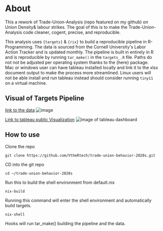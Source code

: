 # About

This a rework of Trade-Union-Analysis (repo featured on my github) on Union Density& labour strikes. The goal of this is to make the Trade-Union-Analysis code cleaner, cogent, precise, and reproducible.

This analysis uses `{targets}` & `{rix}` to build a reproducible pipeline in R-Programming. The data is sourced from the Cornell University's Labor Action Tracker and is updated monthly. The pipeline is built in entirely in R and is reproducible by running `tar_make()` in the `targets_.R` file. Paths do not not be adjusted per operating system thanks to the {here} package. Mac or windows user can have tableau installed locally and link it to the xlsx document output to make the process more streamlined. Linux users will not be able install and run tableau instead should consider running `tiny11` on a virtual machine.

## Visual of Targets Pipeline
[link to the data](https://zenodo.org/records/16746723)
![image](https://github.com/VtheRtech/trade-union-behavior-2020s/assets/30744769/7efc4627-36e5-4891-bc16-5e6532ac5c9c)

[Link to tableau public Visualization](https://public.tableau.com/app/profile/vcumbo/viz/unionworkbook/DMVYearlyNational2)
![image of tableau dashboard](<https://github.com/VtheRtech/trade-union-behavior-2020s/blob/main/paper/paper_files/DMV & Yearly National.png?raw=true>)

## How to use

Clone the repo

```{bash}
git clone https://github.com/VtheRtech/trade-union-behavior-2020s.git
```

CD into the git repo

```{bash}
cd ~/trade-union-behavior-2020s
```

Run this to build the shell environment from default.nix

```{bash}
nix-build
```

Running this command will enter the shell environment and automatically build targets.

```{bash}
nix-shell
```

Hooks will run tar_make() building the pipeline and the data.
